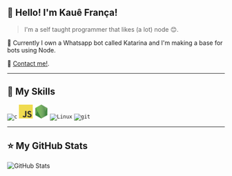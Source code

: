 ## 💜 Hello! I'm <strong>Kauê França!</strong>

> I'm a self taught programmer that likes (a lot) node 😊.

🔭 Currently I own a Whatsapp bot called Katarina and I'm making a base for bots using Node.

💬 [Contact me!](https://wa.me/5514998166922).

----

## 🚀 My Skills

<code><img height="32" src="https://cdn.iconscout.com/icon/free/png-512/c-programming-569564.png" alt="c"/></code>
<code><img height="32" src="https://raw.githubusercontent.com/github/explore/80688e429a7d4ef2fca1e82350fe8e3517d3494d/topics/javascript/javascript.png" alt="Javascript"/></code>
<code><img height="32" src="https://raw.githubusercontent.com/github/explore/80688e429a7d4ef2fca1e82350fe8e3517d3494d/topics/nodejs/nodejs.png" alt="Nodejs"/></code>
<code><img height="32" src="https://user-images.githubusercontent.com/57925294/136813143-43b6e8a6-0570-4899-bde5-7109b84e8122.png" alt="Linux"/></code>
<code><img height="32" src="https://user-images.githubusercontent.com/57925294/136813206-a4599474-6aa7-4f7d-a17b-439623eaacfa.png" alt="git"/></code>



----

## ⭐ My GitHub Stats
![GitHub Stats](https://github-readme-stats.vercel.app/api?username=kauefranca&show_icons=true)
